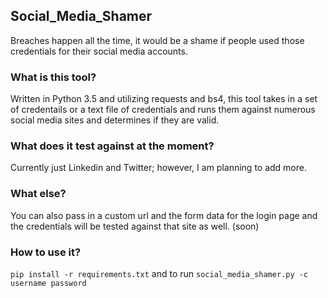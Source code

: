 ## Social_Media_Shamer
Breaches happen all the time, it would be a shame if people used those credentials for their social media accounts.

### What is this tool?
Written in Python 3.5 and utilizing requests and bs4, this tool takes in a set of credentails or a text file of credentials and runs them against numerous social media sites and determines if they are valid.

### What does it test against at the moment?
Currently just Linkedin and Twitter; however, I am planning to add more. 

### What else?
You can also pass in a custom url and the form data for the login page and the credentials will be tested against that site as well. (soon)

### How to use it?
```pip install -r requirements.txt``` and to run ```social_media_shamer.py -c username password```
